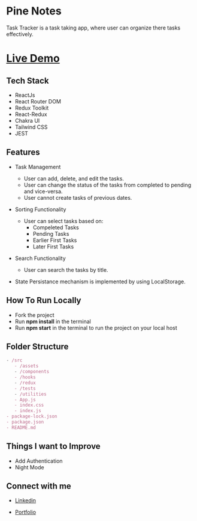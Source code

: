 # Pine Notes

Task Tracker is a task taking app, where user can organize there tasks effectively.

# [Live Demo](https://mytasktrackingapp.netlify.app/)

## Tech Stack
- ReactJs
- React Router DOM
- Redux Toolkit
- React-Redux
- Chakra UI
- Tailwind CSS
- JEST


## Features

- Task Management
  - User can add, delete, and edit the tasks.
  - User can change the status of the tasks from completed to pending and vice-versa.
  - User cannot create tasks of previous dates.

- Sorting Functionality
  - User can select tasks based on:
    - Compeleted Tasks
    - Pending Tasks
    - Earlier First Tasks
    - Later First Tasks
 

- Search Functionality
  - User can search the tasks by title.

- State Persistance mechanism is implemented by using LocalStorage.
  



## How To Run Locally

 - Fork the project
 - Run **npm install** in the terminal
 - Run **npm start** in the terminal to run the project on your local host


## Folder Structure

```jsx
- /src
   - /assets
   - /components
   - /hooks
   - /redux
   - /tests
   - /utilities
   - App.js
   - index.css
   - index.js
- package-lock.json
- package.json
- README.md

```

## Things I want to Improve
- Add Authentication
- Night Mode


## Connect with me

-  [Linkedin](https://www.linkedin.com/in/priyanka-prajapati-853098146/)

- [Portfolio](https://priyanka-prajapati.netlify.app/)